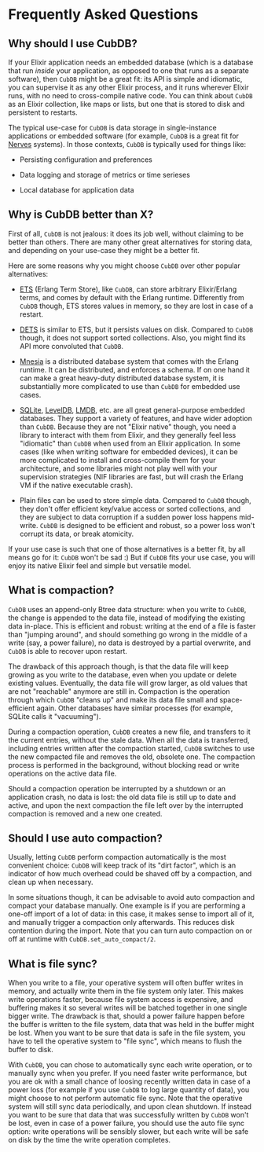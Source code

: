 # Frequently Asked Questions

## Why should I use CubDB?

If your Elixir application needs an embedded database (which is a database that
run _inside_ your application, as opposed to one that runs as a separate
software), then `CubDB` might be a great fit: its API is simple and idiomatic,
you can supervise it as any other Elixir process, and it runs wherever Elixir
runs, with no need to cross-compile native code. You can think about `CubDB` as
an Elixir collection, like maps or lists, but one that is stored to disk and
persistent to restarts.

The typical use-case for `CubDB` is data storage in single-instance applications
or embedded software (for example, `CubDB` is a great fit for
[Nerves](https://nerves-project.org) systems). In those contexts, `CubDB` is
typically used for things like:

  * Persisting configuration and preferences

  * Data logging and storage of metrics or time serieses

  * Local database for application data

## Why is CubDB better than X?

First of all, `CubDB` is not jealous: it does its job well, without claiming to
be better than others. There are many other great alternatives for storing data,
and depending on your use-case they might be a better fit.

Here are some reasons why you might choose `CubDB` over other popular
alternatives:

  * [ETS](http://erlang.org/doc/man/ets.html) (Erlang Term Store), like `CubDB`,
    can store arbitrary Elixir/Erlang terms, and comes by default with the
    Erlang runtime. Differently from `CubDB` though, ETS stores values in
    memory, so they are lost in case of a restart.

  * [DETS](http://erlang.org/doc/man/dets.html) is similar to ETS, but it
    persists values on disk. Compared to `CubDB` though, it does not support
    sorted collections. Also, you might find its API more convoluted that
    `CubDB`.

  * [Mnesia](http://erlang.org/doc/man/mnesia.html) is a distributed database
    system that comes with the Erlang runtime. It can be distributed, and
    enforces a schema. If on one hand it can make a great heavy-duty distributed
    database system, it is substantially more complicated to use than `CubDB`
    for embedded use cases.

  * [SQLite](https://www.sqlite.org/index.html),
    [LevelDB](https://github.com/google/leveldb),
    [LMDB](https://symas.com/lmdb/), etc. are all great general-purpose embedded
    databases. They support a variety of features, and have wider adoption than
    `CubDB`. Because they are not "Elixir native" though, you need a library to
    interact with them from Elixir, and they generally feel less "idiomatic"
    than `CubDB` when used from an Elixir application. In some cases (like when
    writing software for embedded devices), it can be more complicated to
    install and cross-compile them for your architecture, and some libraries
    might not play well with your supervision strategies (NIF libraries are
    fast, but will crash the Erlang VM if the native executable crash).

  * Plain files can be used to store simple data. Compared to `CubDB` though,
    they don't offer efficient key/value access or sorted collections, and they
    are subject to data corruption if a sudden power loss happens mid-write.
    `CubDB` is designed to be efficient and robust, so a power loss won't
    corrupt its data, or break atomicity.

If your use case is such that one of those alternatives is a better fit, by all
means go for it: `CubDB` won't be sad :) But if `CubDB` fits your use case, you
will enjoy its native Elixir feel and simple but versatile model.

## What is compaction?

`CubDB` uses an append-only Btree data structure: when you write to `CubDB`, the
change is appended to the data file, instead of modifying the existing data
in-place. This is efficient and robust: writing at the end of a file is faster
than "jumping around", and should something go wrong in the middle of a write
(say, a power failure), no data is destroyed by a partial overwrite, and `CubDB`
is able to recover upon restart.

The drawback of this approach though, is that the data file will keep growing as
you write to the database, even when you update or delete existing values.
Eventually, the data file will grow larger, as old values that are not
"reachable" anymore are still in. Compaction is the operation through which
`CubDB` "cleans up" and make its data file small and space-efficient again.
Other databases have similar processes (for example, SQLite calls it
"vacuuming").

During a compaction operation, `CubDB` creates a new file, and transfers to it
the current entries, without the stale data. When all the data is transferred,
including entries written after the compaction started, `CubDB` switches to use
the new compacted file and removes the old, obsolete one. The compaction process
is performed in the background, without blocking read or write operations on the
active data file.

Should a compaction operation be interrupted by a shutdown or an application
crash, no data is lost: the old data file is still up to date and active, and
upon the next compaction the file left over by the interrupted compaction is
removed and a new one created.

## Should I use auto compaction?

Usually, letting `CubDB` perform compaction automatically is the most convenient
choice: `CubDB` will keep track of its "dirt factor", which is an indicator of
how much overhead could be shaved off by a compaction, and clean up when
necessary.

In some situations though, it can be advisable to avoid auto compaction and
compact your database manually. One example is if you are performing a one-off
import of a lot of data: in this case, it makes sense to import all of it, and
manually trigger a compaction only afterwards. This reduces disk contention
during the import. Note that you can turn auto compaction on or off at runtime
with `CubDB.set_auto_compact/2`.

## What is file sync?

When you write to a file, your operative system will often buffer writes in
memory, and actually write them in the file system only later. This makes write
operations faster, because file system access is expensive, and buffering makes
it so several writes will be batched together in one single bigger write. The
drawback is that, should a power failure happen before the buffer is written to
the file system, data that was held in the buffer might be lost. When you want
to be sure that data is safe in the file system, you have to tell the operative
system to "file sync", which means to flush the buffer to disk.

With `CubDB`, you can chose to automatically sync each write operation, or to
manually sync when you prefer. If you need faster write performance, but you are
ok with a small chance of loosing recently written data in case of a power loss
(for example if you use `CubDB` to log large quantity of data), you might choose
to not perform automatic file sync. Note that the operative system will still
sync data periodically, and upon clean shutdown. If instead you want to be sure
that data that was successfully written by `CubDB` won't be lost, even in case
of a power failure, you should use the auto file sync option: write operations
will be sensibly slower, but each write will be safe on disk by the time the
write operation completes.
